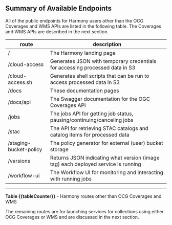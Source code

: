 ## Summary of Available Endpoints

All of the public endpoints for Harmony users other than the OCG Coverages and WMS APIs are listed in the following table. The Coverages and WMS APIs are described in the next section.

| route                  | description                                                                       |
|------------------------|-----------------------------------------------------------------------------------|
| /                      | The Harmony landing page                                                          |
| /cloud-access          | Generates JSON with temporary credentials for accessing processed data in S3      |
| /cloud-access.sh       | Generates shell scripts that can be run to access processed data in S3             |
| /docs                  | These documentation pages                                                         |
| /docs/api              | The Swagger documentation for the OGC Coverages API                               |
| /jobs                  | The jobs API for getting job status, pausing/continuing/canceling jobs            |
| /stac                  | The API for retrieving STAC catalogs and catalog items for processed data         |
| /staging-bucket-policy | The policy generator for external (user) bucket storage                           |
| /versions              | Returns JSON indicating what version (image tag) each deployed service is running |
| /workflow-ui           | The Workflow UI for monitoring and interacting with running jobs                                                                   |
---
**Table {{tableCounter}}** - Harmony routes other than OCG Coverages and WMS



The remaining routes are for launching services for collections using either OCG Coverages or WMS and
are discussed in the next section.

<br/>
<br/>
